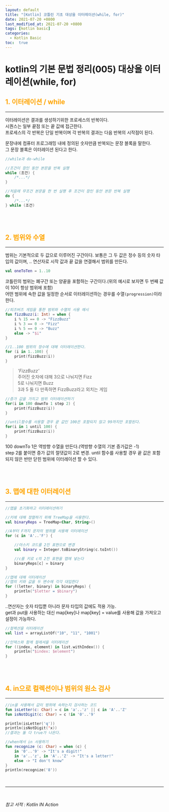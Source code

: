 ```yaml
---
layout: default
title: "[Kotlin] 코틀린 기초 대상을 이터레이션(while, for)"
date: 2021-07-20 +0800
last_modified_at: 2021-07-20 +0800
tags: [kotlin basic]
categories:
  - Kotlin Basic
toc:  true
---
```


# kotlin의 기본 문법 정리(005) 대상을 이터레이션(while, for)

## <span style="color:orange">1. 이터레이션 / while</span>  
---  
이터레이션은 결과를 생성하기위한 프로세스의 반복이다.  
시퀀스는 일부 끝점 또는 끝 값에 접근한다.  
프로세스의 각 반복은 단일 반복이며 각 반복의 결과는 다음 반복의 시작점이 된다. 
   
문장내에 컴퓨터 프로그래밍 내에 정의된 숫자만큼 반복되는 문장 블록을 말한다.  
그 문장 블록은 이터레이션 된다고 한다.  

```kotlin
//while과 do-while

//조건이 참인 동안 본문을 반복 실행
while (조건) {
    /*...*/
}

//처음에 무조건 본문을 한 번 실행 후 조건이 참인 동안 본문 반복 실행
do {
    /*...*/
} while (조건)
```

<br><br>

## <span style="color:orange">2. 범위와 수열</span>
---
범위는 기본적으로 두 값으로 이루어진 구간이다. 보통은 그 두 값은 정수 등의 숫자 타입의 값이며, .. 연산자로 시작 값과 끝 값을 연결해서 범위를 만든다.

```kotlin
val oneToTen = 1..10
```

코틀린의 범위는 폐구간 또는 양끝을 포함하는 구간이다.(위의 예시로 보자면 두 번째 값이 10이 항상 범위에 포함)  
어떤 범위에 속한 값을 일정한 순서로 이터레이션하는 경우를 수열`(progression)`이라 한다.

```kotlin
//피즈버즈 게임을 통한 범위와 수열의 사용 예시
fun fizzBuzz(i: Int) = when {
    i % 15 == 0 -> "FizzBuzz" 
    i % 3 == 0 -> "Fizz" 
    i % 5 == 0 -> "Buzz" 
    else -> "$i"
}

//1..100 범위의 정수에 대해 이터레이션한다.
for (i in 1..100) {
    print(fizzBuzz(i))
}
```

> _'FizzBuzz'_  
> 주어진 숫자에 대해 3으로 나눠지면 Fizz  
> 5로 나눠지면 Buzz  
> 3과 5 둘 다 만족하면 FizzBuzz라고 외치는 게임

```kotlin
//증가 값을 가지고 범위 이터레이션하기
for(i in 100 downTo 1 step 2) {
    print(fizzBuzz(i))
}

//until함수를 사용할 경우 끝 값인 100은 포함되지 않고 99까지만 포함된다.
for(i in 1 until 100) {
    print(fizzBuzz(i))
}
```
100 downTo 1은 역방향 수열을 만든다.(역방향 수열의 기본 증가값은 -1)  
step 2를 붙이면 증가 값의 절댓값이 2로 변경.
until 함수를 사용할 경우 끝 값은 포함되지 않은 반만 닫힌 범위에 이터레이션 할 수 있다.

<br><br>

## <span style="color:orange">3. 맵에 대한 이터레이션</span>
---
```kotlin
//맵을 초기화하고 이터레이션하기

//키에 대해 정렬하기 위해 TreeMap을 사용한다.
val binaryReps = TreeMap<Char, String>()

//A부터 F까지 문자의 범위를 사용해 이터레이션
for (c in 'A'..'F') {

    //아스키 코드를 2진 표현으로 변경
    val binary = Integer.toBinaryString(c.toInt())

    //c를 키로 c의 2진 표현을 맵에 넣는다
    binaryReps[c] = binary
}

//맵에 대해 이터레이션
//맵의 키와 값을 두 변수에 각각 대입한다
for ((letter, binary) in binaryReps) {
    println("$letter = $binary")
}

```
..연산자는 숫자 타입뿐 아니라 문자 타입의 값에도 적용 가능.  
get과 put을 사용하는 대신 map[key]나 map[key] = value를 사용해 값을 가져오고 설정이 가능하다.

```kotlin
//컬렉션을 이터레이션
val list = arrayListOf("10", "11", "1001")

//인덱스와 함께 컬레셔을 이터레이션
for ((index, element) in list.withIndex()) {
    println("$index: $element")
}
```
<br><br>

## <span style="color:orange">4. in으로 컬렉션이나 범위의 원소 검사</span>
---
```kotlin
//in을 사용해서 값이 범위에 속하는지 검사하는 코드
fun isLetter(c: Char) = c in 'a'..'z' || c in 'A'..'Z'
fun isNotDigit(c: Char) = c !in '0'..'9'

println(isLetter('q'))
println(isNotDigit('x))
//결과는 둘 다 true가 나온다.
```

```kotlin
//when에서 in 사용하기
fun recognize (c: Char) = when (c) {
    in '0'..'9' -> "It's a digit!" 
    in 'a'..'z', in 'A'..'Z' -> "It's a letter!"
    else -> "I don't know"
}
println(recognize('8'))
```
<br>

---

<br>

*참고 서적 : Kotlin IN Action*